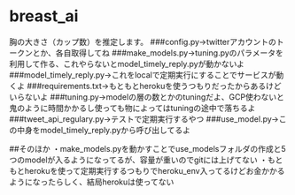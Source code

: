 # breast_ai

胸の大きさ（カップ数）を推定します。
###config.py→twitterアカウントのトークンとか、各自取得してね
###make_models.py→tuning.pyのパラメータを利用して作る、これやらないとmodel_timely_reply.pyが動かないよ
###model_timely_reply.py→これをlocalで定期実行にすることでサービスが動くよ
###requirements.txt→もともとherokuを使うつもりだったからあるけどいらないよ
###tuning.py→modelの層の数とかのtuningだよ、GCP使わないと鬼のように時間かかるし使っても物によってはtuningの途中で落ちるよ
###tweet_api_regulary.py→テストで定期実行するやつ
###use_model.py→この中身をmodel_timely_reply.pyから呼び出してるよ

##そのほか
・make_models.pyを動かすことでuse_modelsフォルダの作成と5つのmodelが入るようになってるが、容量が重いのでgitには上げてない
・もともとherokuを使って定期実行するつもりでheroku_env入ってるけどお金かかるようになったらしく、結局herokuは使ってない
